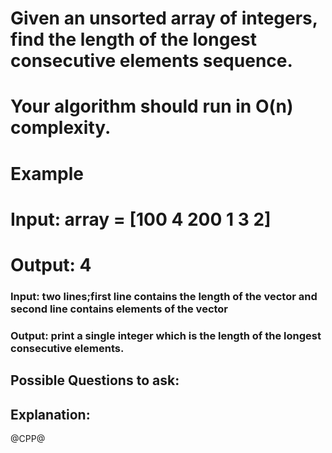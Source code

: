 # Given an unsorted array of integers, find the length of the longest consecutive elements sequence.
# Your algorithm should run in O(n) complexity.
# Example
# Input: array = [100 4 200 1 3 2]
# Output: 4
### Input: two lines;first line contains the length of the vector and second line contains elements of the vector
### Output: print a single integer which is the length of the longest consecutive elements.

## Possible Questions to ask:

## Explanation:

@CPP@
